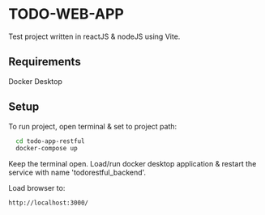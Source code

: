 
# TODO-WEB-APP

Test project written in reactJS & nodeJS using Vite.


## Requirements
Docker Desktop

## Setup

To run project, open terminal & set to project path:

```bash
  cd todo-app-restful
  docker-compose up
```

Keep the terminal open. Load/run docker desktop application & restart the service with name 'todorestful_backend'. 

Load browser to:

```bash
http://localhost:3000/
```
